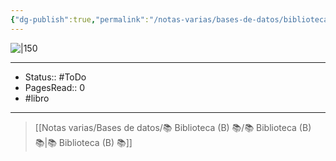 ```yaml
---
{"dg-publish":true,"permalink":"/notas-varias/bases-de-datos/biblioteca-b/b-meditaciones/"}
---
```


![|150](http://books.google.com/books/content?id=y_6HDwAAQBAJ&printsec=frontcover&img=1&zoom=1&edge=curl&source=gbs_api)

---

- Status:: #ToDo 
- PagesRead:: 0
- #libro 

---


> [[Notas varias/Bases de datos/📚 Biblioteca (B) 📚/📚 Biblioteca (B) 📚\|📚 Biblioteca (B) 📚]]